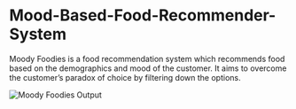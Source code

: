 # Mood-Based-Food-Recommender-System
Moody Foodies is a food recommendation system which recommends food based on the demographics and mood of the customer. It aims to overcome the customer’s paradox of choice by filtering down the options.

![Moody Foodies Output](https://user-images.githubusercontent.com/52981642/125154999-a24ac180-e17a-11eb-88be-64fa5094254a.PNG)
